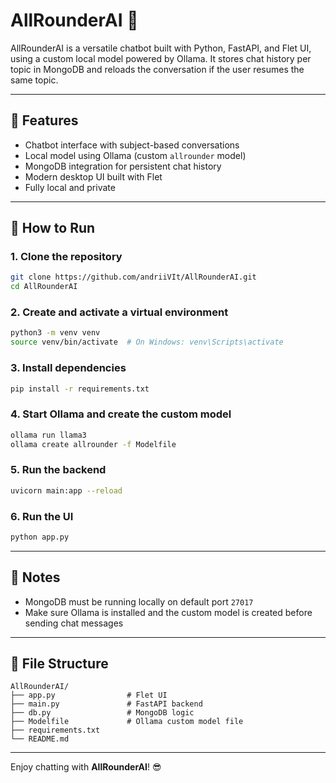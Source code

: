 # AllRounderAI 🤖

AllRounderAI is a versatile chatbot built with Python, FastAPI, and Flet UI, using a custom local model powered by Ollama. It stores chat history per topic in MongoDB and reloads the conversation if the user resumes the same topic.

---

## 💠 Features

- Chatbot interface with subject-based conversations  
- Local model using Ollama (custom `allrounder` model)  
- MongoDB integration for persistent chat history  
- Modern desktop UI built with Flet  
- Fully local and private  

---

## 🚀 How to Run

### 1. Clone the repository

```bash
git clone https://github.com/andriiVIt/AllRounderAI.git
cd AllRounderAI
```

### 2. Create and activate a virtual environment

```bash
python3 -m venv venv
source venv/bin/activate  # On Windows: venv\Scripts\activate
```

### 3. Install dependencies

```bash
pip install -r requirements.txt
```

### 4. Start Ollama and create the custom model

```bash
ollama run llama3
ollama create allrounder -f Modelfile
```

### 5. Run the backend

```bash
uvicorn main:app --reload
```

### 6. Run the UI

```bash
python app.py
```

---

## 🧠 Notes

- MongoDB must be running locally on default port `27017`  
- Make sure Ollama is installed and the custom model is created before sending chat messages  

---

## 📁 File Structure

```
AllRounderAI/
├── app.py                # Flet UI
├── main.py               # FastAPI backend
├── db.py                 # MongoDB logic
├── Modelfile             # Ollama custom model file
├── requirements.txt
└── README.md
```

---

Enjoy chatting with **AllRounderAI**! 😎
